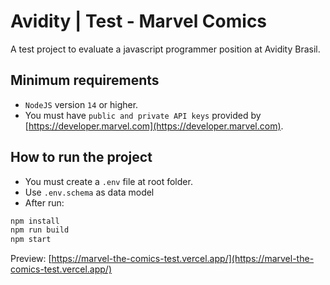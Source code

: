 # Avidity | Test - Marvel Comics

A test project to evaluate a javascript programmer position at Avidity Brasil.

## Minimum requirements

-   `NodeJS` version `14` or higher.
-   You must have `public and private API keys` provided by [https://developer.marvel.com](https://developer.marvel.com).

## How to run the project

-   You must create a `.env` file at root folder.
-   Use `.env.schema` as data model
-   After run:

```bash
npm install
npm run build
npm start
```

Preview: [https://marvel-the-comics-test.vercel.app/](https://marvel-the-comics-test.vercel.app/)
